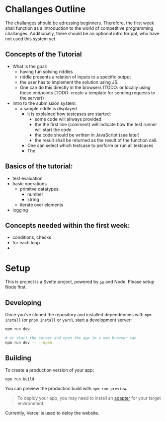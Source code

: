 # Challanges Outline

The challanges should be adressing beginners. Therefore, the first week shall function as a introduction to the world of competitive programming challanges.
Additionally, there should be an optional intro for ppl, who have not used this system yet.

## Concepts of the Tutorial

- What is the goal:
  - having fun solving riddles
  - riddle presents a relation of inputs to a specific output
  - the user has to implement the solution using JS.
  - One can do this directly in the browsers (TODO: or locally using these endpoints (TODO: create a template for sending requests to the server))
- Intro to the submission system:
  - a sample riddle is displayed
    - it is explained how testcases are started:
      - some code will allways provided
      - the the first line (comment) will indicate how the test runner will start the code
      - the code should be written in JavaScript (see later)
      - the result shall be returned as the result of the function call.
    - One can select which testcase to perform or run all testcases
    - The

## Basics of the tutorial:

- test evaluation
- basic operations
  - primitve datatypes:
    - number
    - string
  - iterate over elements
- logging

## Concepts needed within the first week:

- conditions, checks
- for each loop
-

# Setup

This is project is a Svelte project, powered by [`sv`](https://github.com/sveltejs/cli) and Node. Please setup Node first.

## Developing

Once you've cloned the repository and installed dependencies with `npm install` (or `pnpm install` or `yarn`), start a development server:

```bash
npm run dev

# or start the server and open the app in a new browser tab
npm run dev -- --open
```

## Building

To create a production version of your app:

```bash
npm run build
```

You can preview the production build with `npm run preview`.

> To deploy your app, you may need to install an [adapter](https://svelte.dev/docs/kit/adapters) for your target environment.

Currently, Vercel is used to deloy the website.

